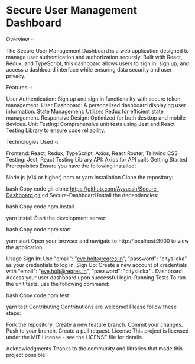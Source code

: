 # Secure User Management Dashboard

Overview -:

The Secure User Management Dashboard is a web application designed to manage user authentication and authorization securely. Built with React, Redux, and TypeScript, this dashboard allows users to sign in, sign up, and access a dashboard interface while ensuring data security and user privacy.

Features -:

User Authentication: Sign up and sign in functionality with secure token management. User Dashboard: A personalized dashboard displaying user information. State Management: Utilizes Redux for efficient state management. Responsive Design: Optimized for both desktop and mobile devices. Unit Testing: Comprehensive unit tests using Jest and React Testing Library to ensure code reliability.

Technologies Used -:

Frontend: React, Redux, TypeScript, Axios, React Router, Tailwind CSS Testing: Jest, React Testing Library API: Axios for API calls Getting Started Prerequisites Ensure you have the following installed:

Node.js (v14 or higher) npm or yarn Installation Clone the repository:

bash Copy code git clone https://github.com/Ayyussh/Secure-Dashboard.git cd Secure-Dashboard Install the dependencies:

bash Copy code npm install

yarn install Start the development server:

bash Copy code npm start

yarn start Open your browser and navigate to http://localhost:3000 to view the application.

Usage Sign In: Use "email": "eve.holt@reqres.in", "password": "cityslicka" as your credentials to log in. Sign Up: Create a new account of credentials with "email": "eve.holt@reqres.in", "password": "cityslicka" . Dashboard: Access your user dashboard upon successful login. Running Tests To run the unit tests, use the following command:

bash Copy code npm test

yarn test Contributing Contributions are welcome! Please follow these steps:

Fork the repository. Create a new feature branch. Commit your changes. Push to your branch. Create a pull request. License This project is licensed under the MIT License - see the LICENSE file for details.

Acknowledgments Thanks to the community and libraries that made this project possible!
